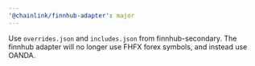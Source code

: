 ```yaml
---
'@chainlink/finnhub-adapter': major
---
```


Use `overrides.json` and `includes.json` from finnhub-secondary. The finnhub adapter will no longer use FHFX forex symbols, and instead use OANDA.
